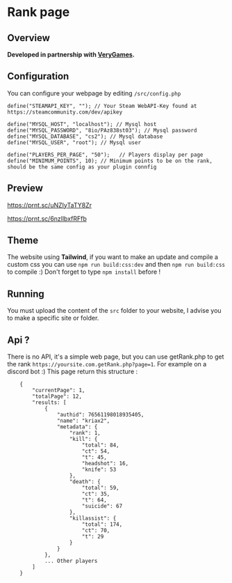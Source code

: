 # Rank page

## Overview
**Developed in partnership with [VeryGames](https://www.verygames.net).**

## Configuration
You can configure your webpage by editing `/src/config.php`

```
define("STEAMAPI_KEY", ""); // Your Steam WebAPI-Key found at https://steamcommunity.com/dev/apikey

define("MYSQL_HOST", "localhost"); // Mysql host
define("MYSQL_PASSWORD", "8io/PAz838st03"); // Mysql password
define("MYSQL_DATABASE", "cs2"); // Mysql database
define("MYSQL_USER", "root"); // Mysql user

define("PLAYERS_PER_PAGE", "50");   // Players display per page
define("MINIMUM_POINTS", 10); // Minimum points to be on the rank, should be the same config as your plugin connfig
```

## Preview 
https://prnt.sc/uNZIyTaTY8Zr

https://prnt.sc/6nzllbxfRFfb

## Theme
The website using **Tailwind**, if you want to make an update and compile a custom css you can use `npm run build:css:dev` and then `npm run build:css` to compile :) 
Don't forget to type `npm install` before !

## Running
You must upload the content of the `src` folder to your website, I advise you to make a specific site or folder.

## Api ?
There is no API, it's a simple web page, but you can use getRank.php to get the rank `https://yoursite.com.getRank.php?page=1`. For example on a discord bot :)
This page return this structure : 
```
    {
        "currentPage": 1,
        "totalPage": 12,
        "results: [
            {
                "authid": 76561198018935405,
                "name": "kriax2",
                "metadata": {
                    "rank": 1,
                    "kill": {
                        "total": 84,
                        "ct": 54,
                        "t": 45,
                        "headshot": 16,
                        "knife": 53
                    },
                    "death": {
                        "total": 59,
                        "ct": 35,
                        "t": 64,
                        "suicide": 67
                    },
                    "killassist": {
                        "total": 174,
                        "ct": 70,
                        "t": 29
                    }
                }
            },
            ... Other players
        ]
    }
```